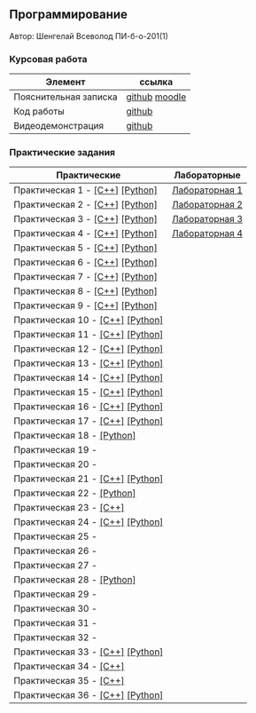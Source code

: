 ## Программирование

Автор: Шенгелай Всеволод ПИ-б-о-201(1)

### Курсовая работа

| Элемент | ссылка |
| ------------ | ------------ |
| Пояснительная записка | [github](https://github.com/VsevolodShengelai/Programming/blob/master/Kursovaya_rabota/201-1-%D0%A8%D0%B5%D0%BD%D0%B3%D0%B5%D0%BB%D0%B0%D0%B9_%D0%BA%D1%83%D1%80%D1%81%D0%BE%D0%B2%D0%B0%D1%8F.docx) [moodle](https://moodle.cfuv.ru/mod/assign/view.php?id=282172)|
| Код работы | [github](https://github.com/VsevolodShengelai/Programming/tree/master/Kursovaya_rabota) |
| Видеодемонстрация | [github](https://github.com/VsevolodShengelai/Programming/tree/master/Kursovaya_rabota) |

### Практические задания

| Практические | Лабораторные |
| ------------ | ------------ |
| Практическая 1 - [[C++]](./Practice/01/C%2B%2B/) [[Python]](./Practice/01/Python/) | [Лабораторная 1](./Lab/lab1/ReadMe.md) |
| Практическая 2 - [[C++]](./Practice/02/C%2B%2B/) [[Python]](./Practice/02/Python/) | [Лабораторная 2](./Lab/lab2/ReadMe.md) |
| Практическая 3 - [[C++]](./Practice/03/C%2B%2B/) [[Python]](./Practice/03/Python/) | [Лабораторная 3](./Lab/lab3/ReadMe.md) |
| Практическая 4 - [[C++]](./Practice/04/C%2B%2B/) [[Python]](./Practice/04/Python/) | [Лабораторная 4](./Lab/lab4/ReadMe.md) |
| Практическая 5 - [[C++]](./Practice/05/C%2B%2B/) [[Python]](./Practice/05/Python/) |  |
| Практическая 6 - [[C++]](./Practice/06/C%2B%2B/) [[Python]](./Practice/06/Python/) |  |
| Практическая 7 - [[C++]](./Practice/07/C%2B%2B/) [[Python]](./Practice/07/Python/) |  |
| Практическая 8 - [[C++]](./Practice/08/C%2B%2B/) [[Python]](./Practice/08/Python/) |  |
| Практическая 9 - [[C++]](./Practice/09/C%2B%2B/) [[Python]](./Practice/09/Python/) |  |
| Практическая 10 - [[C++]](./Practice/10/C%2B%2B/) [[Python]](./Practice/10/Python/) |  |
| Практическая 11 - [[C++]](./Practice/11/С%2B%2B/) [[Python]](./Practice/11/Python/) |  |
| Практическая 12 - [[C++]](./Practice/12/С%2B%2B/) [[Python]](./Practice/12/Python/) |  |
| Практическая 13 - [[C++]](./Practice/13/С%2B%2B/) [[Python]](./Practice/13/Python/) |  |
| Практическая 14 - [[C++]](./Practice/14/С%2B%2B/) [[Python]](./Practice/14/Python/) |  |
| Практическая 15 - [[C++]](./Practice/15/С%2B%2B/) [[Python]](./Practice/15/Python/) |  |
| Практическая 16 - [[C++]](./Practice/16/С%2B%2B/) [[Python]](./Practice/16/Python/) |  |
| Практическая 17 - [[C++]](./Practice/17/С%2B%2B/) [[Python]](./Practice/17/Python/) |  |
| Практическая 18 - [[Python]](./Practice/18/Python/) |  |
| Практическая 19 - |  |
| Практическая 20 - |  |
| Практическая 21 - [[C++]](./Practice/21/С%2B%2B/) [[Python]](./Practice/21/Python/) |  |
| Практическая 22 - [[Python]](./Practice/22/Python/) |  |
| Практическая 23 - [[C++]](./Practice/23/С%2B%2B/) |  |
| Практическая 24 - [[C++]](./Practice/24/С%2B%2B/) [[Python]](./Practice/24/Python/) |  |
| Практическая 25 - |  |
| Практическая 26 - |  |
| Практическая 27 - |  |
| Практическая 28 - [[Python]](./Practice/28/Python/) |  |
| Практическая 29 - |  |
| Практическая 30 - |  |
| Практическая 31 - |  |
| Практическая 32 - |  |
| Практическая 33 - [[C++]](./Practice/33/С%2B%2B/) [[Python]](./Practice/33/Python/) |  |
| Практическая 34 - [[C++]](./Practice/34/С%2B%2B/) |  |
| Практическая 35 - [[C++]](./Practice/35/С%2B%2B/) |  |
| Практическая 36 - [[C++]](./Practice/36/С%2B%2B/) [[Python]](./Practice/36/Python/) |  |
